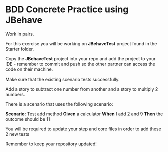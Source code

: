 # BDD Concrete Practice using JBehave

Work in pairs.

For this exercise you will be working on **JBehaveTest** project found in the Starter folder.

Copy the **JBehaveTest** project into your repo and add the project to your IDE - remember to commit and push so the other partner can access the code on their machine.

Make sure that the existing scenario tests successfully.

Add a story to subtract one number from another and a story to multiply 2 numbers.

There is a scenario that uses the following scenario:

**Scenario:** Test add method
**Given** a calculator
**When** I add 2 and 9
**Then** the outcome should be 11

You will be required to update your step and core files in order to add these 2 new tests

Remember to keep your repository updated!
